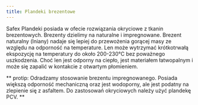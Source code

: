 ```yaml
---
title: Plandeki brezentowe
---
```


Safex Plandeki posiada w ofecie rozwiązania okryciowe z tkanin brezentowych. Brezenty dzielimy na naturalne i impregnowane. Brezent naturalny (lniany) nadaje się lepiej do przewożenia gorącej masy ze względu na odporność na temperature. 
Len może wytrzymać krótkotrwałą ekspozycję na temperatury do około 200-230°C bez poważnego uszkodzenia. Choć len jest odporny na ciepło, jest materiałem łatwopalnym i może się zapalić w kontakcie z otwartym płomieniem.

** protip: Odradzamy stosowanie brezentu impregnowanego. Posiada większą odporność mechaniczną oraz jest wodoporny, ale jest podatny na zlepienie się z asfaltem. Do zastosowań okryciowych należy użyć plandekę PCV. **

